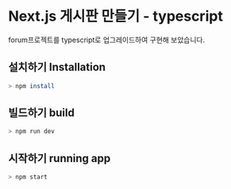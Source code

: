 # Next.js 게시판 만들기 - typescript 
forum프로젝트를 typescript로 업그레이드하여 구현해 보았습니다. 

## 설치하기 Installation
```bash
> npm install
```

## 빌드하기 build
```bash
> npm run dev
```

## 시작하기 running app
```bash
> npm start
```
